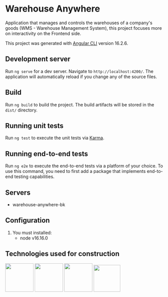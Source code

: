 # Warehouse Anywhere
Application that manages and controls the warehouses of a company's goods (WMS - Warehouse Management System), this project focuses more on interactivity on the Frontend side.

This project was generated with [Angular CLI](https://github.com/angular/angular-cli) version 16.2.6.

## Development server

Run `ng serve` for a dev server. Navigate to `http://localhost:4200/`. The application will automatically reload if you change any of the source files.

## Build

Run `ng build` to build the project. The build artifacts will be stored in the `dist/` directory.

## Running unit tests

Run `ng test` to execute the unit tests via [Karma](https://karma-runner.github.io).

## Running end-to-end tests

Run `ng e2e` to execute the end-to-end tests via a platform of your choice. To use this command, you need to first add a package that implements end-to-end testing capabilities.

## Servers
- warehouse-anywhere-bk

## Configuration
1. You must installed:
    - node v16.16.0

## Technologies used for construction
<p align="left">
  <img src="https://github.com/sebastiannarvaez23/warehouse-anywhere-ft/assets/88569352/08fc4957-88be-4f96-9889-5d0ab996b908" width="auto" height="90">
  <img src="https://github.com/sebastiannarvaez23/sebastiannarvaez23/assets/88569352/22258d5a-b422-4b61-8587-012452e1d209" width="auto" height="90">
  <img src="https://static-00.iconduck.com/assets.00/git-icon-1024x1024-pqp7u4hl.png" width="auto" height="90">
  <img src="https://github.com/sebastiannarvaez23/warehouse-anywhere-ft/assets/88569352/964ad72f-6318-418b-9e4d-16184ee972cf" width="auto" height="85">
</p>
